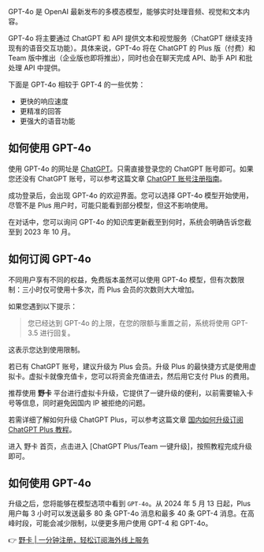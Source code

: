 GPT-4o 是 OpenAI 最新发布的多模态模型，能够实时处理音频、视觉和文本内容。

GPT-4o 将主要通过 ChatGPT 和 API 提供文本和视觉服务（ChatGPT 继续支持现有的语音交互功能）。具体来说，GPT-4o 将在 ChatGPT 的 Plus 版（付费）和 Team 版中推出（企业版也即将推出），同时也会在聊天完成 API、助手 API 和批处理 API 中提供。

下面是 GPT-4o 相较于 GPT-4 的一些优势：

- 更快的响应速度
- 更精准的回答
- 更强大的语音功能

## 如何使用 GPT-4o

使用 GPT-4o 的网址是 [ChatGPT](https://chatgpt.com/?model=gpt-4o)。只需直接登录您的 ChatGPT 账号即可。如果您还没有 ChatGPT 账号，可以参考这篇文章 [ChatGPT 账号注册指南](https://bit.ly/bewildcard)。

成功登录后，会出现 GPT-4o 的欢迎界面。您可以选择 GPT-4o 模型开始使用，尽管不是 Plus 用户时，可能只能看到部分模型，但这不影响使用。

在对话中，您可以询问 GPT-4o 的知识库更新截至到何时，系统会明确告诉您截至到 2023 年 10 月。

## 如何订阅 GPT-4o

不同用户享有不同的权益，免费版本虽然可以使用 GPT-4o 模型，但有次数限制：三小时仅可使用十多次，而 Plus 会员的次数则大大增加。

如果您遇到以下提示：

> 您已经达到 GPT-4o 的上限，在您的限额与重置之前，系统将使用 GPT-3.5 进行回复。

这表示您达到使用限制。

若已有 ChatGPT 账号，建议升级为 Plus 会员。升级 Plus 的最快捷方式是使用虚拟卡。虚拟卡就像充值卡，您可以将资金充值进去，然后用它支付 Plus 的费用。

推荐使用 **野卡** 平台进行虚拟卡升级，它提供了一键升级的便利，以前需要输入卡号等信息，同时避免因国内 IP 被拒绝的问题。

若需详细了解如何升级 ChatGPT Plus，可以参考这篇文章 [国内如何升级订阅 ChatGPT Plus 教程](https://bit.ly/bewildcard)。

进入 野卡 首页，点击进入 [ChatGPT Plus/Team 一键升级]，按照教程完成升级即可。

## 如何使用 GPT-4o

升级之后，您将能够在模型选项中看到 `GPT-4o`。从 2024 年 5 月 13 日起，Plus 用户每 3 小时可以发送最多 80 条 GPT-4o 消息和最多 40 条 GPT-4 消息。在高峰时段，可能会减少限制，以便更多用户使用 GPT-4 和 GPT-4o。

👉 [野卡 | 一分钟注册，轻松订阅海外线上服务](https://bit.ly/bewildcard)
